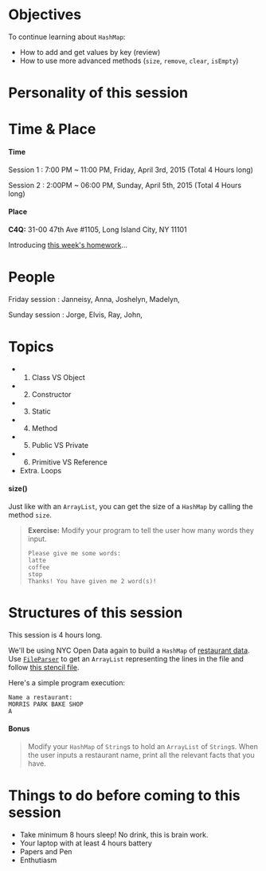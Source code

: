 # Objectives

To continue learning about `HashMap`:
- How to add and get values by key (review)
- How to use more advanced methods (`size`, `remove`, `clear`, `isEmpty`)

# Personality of this session

# Time & Place

#### Time

Session 1 : 7:00 PM ~ 11:00 PM, Friday, April 3rd, 2015 (Total 4 Hours long)

Session 2 : 2:00PM ~ 06:00 PM, Sunday, April 5th, 2015 (Total 4 Hours long)


#### Place
**C4Q:** 31-00 47th Ave #1105, Long Island City, NY 11101

Introducing [this week's homework](https://github.com/accesscode-2-1/unit-0/issues/6)...

# People

Friday session : Janneisy, Anna, Joshelyn, Madelyn,

Sunday session : Jorge, Elvis, Ray, John,

# Topics

- 1. Class VS Object
- 2. Constructor
- 3. Static
- 4. Method
- 5. Public VS Private
- 6. Primitive VS Reference
- Extra. Loops


#### size()

Just like with an `ArrayList`, you can get the size of a `HashMap` by calling the method `size`.

> **Exercise:** Modify your program to tell the user how many words they input.
> ```
> Please give me some words:
> latte
> coffee
> stop
> Thanks! You have given me 2 word(s)!
> ```



# Structures of this session

This session is 4 hours long.



We'll be using NYC Open Data again to build a `HashMap` of [restaurant data](https://data.cityofnewyork.us/Health/DOHMH-New-York-City-Restaurant-Inspection-Results/xx67-kt59). Use [`FileParser`](in-class%20exercise%20solutions/RestaurantFacts/FileParser.java) to get an `ArrayList` representing the lines in the file and follow [this stencil file](in-class%20exercise%20solutions/RestaurantFacts/RestaurantFacts.java).

Here's a simple program execution:

```
Name a restaurant:
MORRIS PARK BAKE SHOP
A
```

#### Bonus
> Modify your `HashMap` of `String`s to hold an `ArrayList` of `String`s. When the user inputs a restaurant name, print all the relevant facts that you have.

# Things to do before coming to this session

- Take minimum 8 hours sleep! No drink, this is brain work.
- Your laptop with at least 4 hours battery
- Papers and Pen
- Enthutiasm

